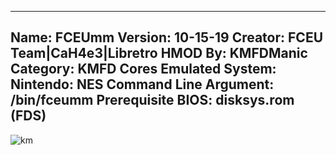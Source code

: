 -----------------------
Name: FCEUmm
Version: 10-15-19
Creator: FCEU Team|CaH4e3|Libretro
HMOD By: KMFDManic
Category: KMFD Cores
Emulated System: Nintendo: NES
Command Line Argument: /bin/fceumm
Prerequisite BIOS: disksys.rom (FDS)
-----------------------
![km](https://i.imgur.com/lGGOJc7.png)
